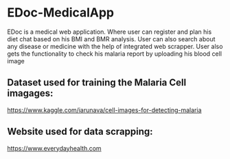# EDoc-MedicalApp
EDoc is a medical web application. Where user can register and plan his diet chat based on his BMI and BMR analysis. User can also search about any disease or medicine with the help of integrated web scrapper. User also gets the functionality to check his malaria report by uploading his blood cell image

## Dataset used for training the Malaria Cell imagages: 
https://www.kaggle.com/iarunava/cell-images-for-detecting-malaria

## Website used for data scrapping:
https://www.everydayhealth.com
